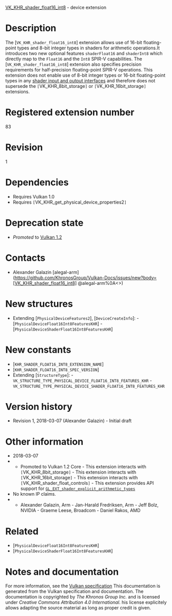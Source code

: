 [VK_KHR_shader_float16_int8](https://www.khronos.org/registry/vulkan/specs/1.3-extensions/man/html/VK_KHR_shader_float16_int8.html) - device extension

# Description
The [`VK_KHR_shader_float16_int8`] extension allows use of 16-bit
floating-point types and 8-bit integer types in shaders for arithmetic
operations.It introduces two new optional features `shaderFloat16` and
`shaderInt8` which directly map to the `Float16` and the `Int8`
SPIR-V capabilities.
The [`VK_KHR_shader_float16_int8`] extension also specifies precision
requirements for half-precision floating-point SPIR-V operations.
This extension does not enable use of 8-bit integer types or 16-bit
floating-point types in any [shader input and
output interfaces](https://www.khronos.org/registry/vulkan/specs/1.3-extensions/html/vkspec.html#interfaces-iointerfaces) and therefore does not supersede the
`[`VK_KHR_8bit_storage`]` or `[`VK_KHR_16bit_storage`]` extensions.

# Registered extension number
83

# Revision
1

# Dependencies
- Requires Vulkan 1.0
- Requires `[`VK_KHR_get_physical_device_properties2`]`

# Deprecation state
- *Promoted* to [Vulkan 1.2](https://www.khronos.org/registry/vulkan/specs/1.3-extensions/html/vkspec.html#versions-1.2-promotions)

# Contacts
- Alexander Galazin [alegal-arm](https://github.com/KhronosGroup/Vulkan-Docs/issues/new?body=[VK_KHR_shader_float16_int8] @alegal-arm%0A<<Here describe the issue or question you have about the VK_KHR_shader_float16_int8 extension>>)

# New structures
- Extending [`PhysicalDeviceFeatures2`], [`DeviceCreateInfo`]:  - [`PhysicalDeviceFloat16Int8FeaturesKHR`]  - [`PhysicalDeviceShaderFloat16Int8FeaturesKHR`]

# New constants
- [`KHR_SHADER_FLOAT16_INT8_EXTENSION_NAME`]
- [`KHR_SHADER_FLOAT16_INT8_SPEC_VERSION`]
- Extending [`StructureType`]:  - `VK_STRUCTURE_TYPE_PHYSICAL_DEVICE_FLOAT16_INT8_FEATURES_KHR`  - `VK_STRUCTURE_TYPE_PHYSICAL_DEVICE_SHADER_FLOAT16_INT8_FEATURES_KHR`

# Version history
- Revision 1, 2018-03-07 (Alexander Galazin)  - Initial draft

# Other information
* 2018-03-07
*   - Promoted to Vulkan 1.2 Core  - This extension interacts with `[`VK_KHR_8bit_storage`]`  - This extension interacts with `[`VK_KHR_16bit_storage`]`  - This extension interacts with `[`VK_KHR_shader_float_controls`]`  - This extension provides API support for [`GL_EXT_shader_explicit_arithmetic_types`](https://github.com/KhronosGroup/GLSL/blob/master/extensions/ext/GL_EXT_shader_explicit_arithmetic_types.txt) 
* No known IP claims.
*   - Alexander Galazin, Arm  - Jan-Harald Fredriksen, Arm  - Jeff Bolz, NVIDIA  - Graeme Leese, Broadcom  - Daniel Rakos, AMD

# Related
- [`PhysicalDeviceFloat16Int8FeaturesKHR`]
- [`PhysicalDeviceShaderFloat16Int8FeaturesKHR`]

# Notes and documentation
For more information, see the [Vulkan specification](https://www.khronos.org/registry/vulkan/specs/1.3-extensions/html/vkspec.html)
This documentation is generated from the Vulkan specification and documentation.
The documentation is copyrighted by *The Khronos Group Inc.* and is licensed under *Creative Commons Attribution 4.0 International*.
his license explicitely allows adapting the source material as long as proper credit is given.
        